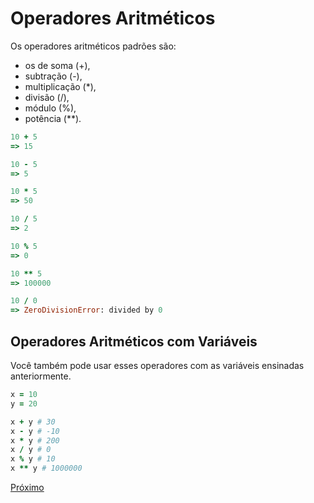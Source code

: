 # Operadores Aritméticos

Os operadores aritméticos padrões são:

- os de soma (+),
- subtração (-),
- multiplicação (*),
- divisão (/),
- módulo (%),
- potência (**).

```ruby
10 + 5 
=> 15

10 - 5
=> 5

10 * 5 
=> 50

10 / 5
=> 2

10 % 5
=> 0

10 ** 5
=> 100000

10 / 0
=> ZeroDivisionError: divided by 0
```

## Operadores Aritméticos com Variáveis

Você também pode usar esses operadores com as variáveis ensinadas anteriormente.

```ruby
x = 10
y = 20

x + y # 30
x - y # -10
x * y # 200
x / y # 0
x % y # 10
x ** y # 1000000
```

[Próximo](5-operadores-relacionais.md)

